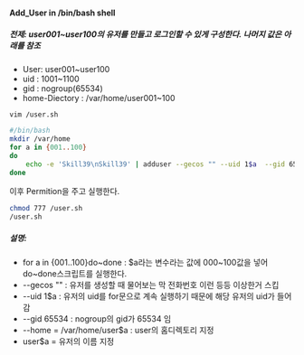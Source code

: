 #### Add_User in /bin/bash shell

##### 전제: user001~user100의 유저를 만들고 로그인할 수 있게 구성한다. 나머지 값은 아래를 참조
-   User: user001~user100
-   uid : 1001~1100
-   gid : nogroup(65534)
-   home-Diectory : /var/home/user001~100

```bash
vim /user.sh
```
```bash
#/bin/bash
mkdir /var/home
for a in {001..100}
do
    echo -e 'Skill39\nSkill39' | adduser --gecos "" --uid 1$a  --gid 65534 --home /var/home/user$a user$a 
done
```
이후 Permition을 주고 실행한다.
```bash
chmod 777 /user.sh
/user.sh
```

##### 설명:
- for a in {001..100}do~done : $a라는 변수라는 값에 000~100값을 넣어 do~done스크립트를 실행한다.
-   --gecos "" : 유저를 생성할 때 물어보는 막 전화번호 이런 등등 이상한거 스킵
-   --uid 1$a : 유저의 uid를  for문으로 계속 실행하기 때문에 해당 유저의 uid가 들어감
-   --gid 65534 : nogroup의 gid가 65534 임
-   --home = /var/home/user$a : user의 홈디렉토리 지정
-   user$a = 유저의 이름 지정

